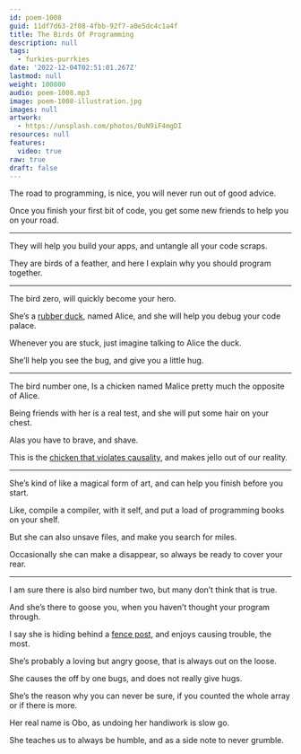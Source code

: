 ```yaml
---
id: poem-1008
guid: 11df7d63-2f08-4fbb-92f7-a0e5dc4c1a4f
title: The Birds Of Programming
description: null
tags:
  - furkies-purrkies
date: '2022-12-04T02:51:01.267Z'
lastmod: null
weight: 100800
audio: poem-1008.mp3
image: poem-1008-illustration.jpg
images: null
artwork:
  - https://unsplash.com/photos/0uN9iF4mgDI
resources: null
features:
  video: true
raw: true
draft: false
---
```


The road to programming, is nice,
you will never run out of good advice.

Once you finish your first bit of code,
you get some new friends to help you on your road.

---

They will help you build your apps,
and  untangle all your code scraps.

They are birds of a feather,
and here I explain why you should program together.

---

The bird zero,
will quickly become your hero.

She’s a [rubber duck][0], named Alice,
and she will help you debug your code palace.

Whenever you are stuck,
just imagine talking to Alice the duck.

She’ll help you see the bug,
and give you a little hug.

---

The bird number one, Is a chicken named Malice
pretty much the opposite of Alice.

Being friends with her is a real test,
and she will put some hair on your chest.

Alas you have to brave,
and shave.

This is the [chicken that violates causality][1],
and makes jello out of our reality.

---

She’s kind of like a magical form of art,
and can help you finish before you start.

Like, compile a compiler, with it self,
and put a load of programming books on your shelf.

But she can also unsave files,
and make you search for miles.

Occasionally she can make a disappear,
so always be ready to cover your rear.


---

I am sure there is also bird number two,
but many don’t think that is true.

And she’s there to goose you,
when you haven’t thought your program through.

I say she is hiding behind a [fence post][2],
and enjoys causing trouble, the most.

She’s probably a loving but angry goose,
that is always out on the loose.

She causes the off by one bugs,
and does not really give hugs.

She’s the reason why you can never be sure,
if you counted the whole array or if there is more.

Her real name is Obo,
as undoing her handiwork is slow go.

She teaches us to always be humble,
and as a side note to never grumble.

[0]: https://en.wikipedia.org/wiki/Rubber_duck_debugging
[1]: https://en.wikipedia.org/wiki/Chicken_or_the_egg
[2]: https://en.wikipedia.org/wiki/Off-by-one_error
